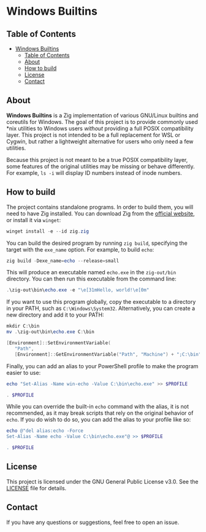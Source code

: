# Windows Builtins

## Table of Contents

- [Windows Builtins](#windows-builtins)
  - [Table of Contents](#table-of-contents)
  - [About](#about)
  - [How to build](#how-to-build)
  - [License](#license)
  - [Contact](#contact)

## About

**Windows Builtins** is a Zig implementation of various GNU/Linux builtins and coreutils for Windows. The goal of this project is to provide commonly used *nix utilities to Windows users *without* providing a full POSIX compatibility layer. This project is not intended to be a full replacement for WSL or Cygwin, but rather a lightweight alternative for users who only need a few utilities.

Because this project is not meant to be a true POSIX compatibility layer, some features of the original utilities may be missing or behave differently. For example, `ls -i` will display ID numbers instead of inode numbers.

## How to build

The project contains standalone programs. In order to build them, you will need to have Zig installed. You can download Zig from the [official website](https://ziglang.org/download/), or install it via `winget`:

```powershell
winget install -e --id zig.zig
```

You can build the desired program by running `zig build`, specifying the target with the `exe_name` option. For example, to build `echo`:

```powershell
zig build -Dexe_name=echo --release=small
```

This will produce an executable named `echo.exe` in the `zig-out/bin` directory. You can then run this executable from the command line:

```powershell
.\zig-out\bin\echo.exe -e "\e[31mHello, world!\e[0m"
```

If you want to use this program globally, copy the executable to a directory in your PATH, such as `C:\Windows\System32`. Alternatively, you can create a new directory and add it to your PATH:

```powershell
mkdir C:\bin
mv .\zig-out\bin\echo.exe C:\bin

[Environment]::SetEnvironmentVariable(
   "Path",
   [Environment]::GetEnvironmentVariable("Path", "Machine") + ";C:\bin", "Machine")
```

Finally, you can add an alias to your PowerShell profile to make the program easier to use:

```powershell
echo "Set-Alias -Name win-echo -Value C:\bin\echo.exe" >> $PROFILE

. $PROFILE
```

While you can override the built-in `echo` command with the alias, it is not recommended, as it may break scripts that rely on the original behavior of `echo`. If you do wish to do so, you can add the alias to your profile like so:

```powershell
echo @"del alias:echo -Force
Set-Alias -Name echo -Value C:\bin\echo.exe"@ >> $PROFILE

. $PROFILE
```

## License

This project is licensed under the GNU General Public License v3.0. See the [LICENSE](LICENSE) file for details.

## Contact

If you have any questions or suggestions, feel free to open an issue.
